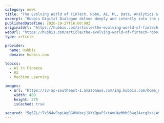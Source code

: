 ```yaml
---
category: news
title: "The Evolving World of FinTech, Robo, AI, ML, Data, Analytics & Digital Solutions"
excerpt: "Hubbis Digital Dialogue delved deeply and intently into the growth of the influence of FinTech in Asia and at the universe of digital solutions being promoted and rolled out across the region’s offshore and onshore wealth management markets,"
publishedDateTime: 2020-10-27T16:00:00Z
originalUrl: "https://hubbis.com/article/the-evolving-world-of-fintech-robo-ai-ml-data-analytics-digital-solutions"
webUrl: "https://hubbis.com/article/the-evolving-world-of-fintech-robo-ai-ml-data-analytics-digital-solutions"
type: article

provider:
  name: Hubbis
  domain: hubbis.com

topics:
  - AI in Finance
  - AI
  - Machine Learning

images:
  - url: "https://s3-ap-southeast-1.amazonaws.com/img.hubbis.com/home_middle_optimiser/img/article/cropped/5dadb5afdf30baed67f92c3ff22886d3f565c54c.jpg"
    width: 480
    height: 275
    isCached: true

secured: "5g6ZL/+Tv3N4wFopLWgRG0VKbej1XXYQpaPJ+tAmHAzMhbS3wqJAxcq2xsLASQjTa3DM8CK2KFtUINvy2hU4Ne6//povJQa/Y9hUc2ckM92puBsmv8yGP0xXrCPvfbJAkUJ9M4SSOjagUB3qyrYPm4ZfibuRzyZJarRlKH9x65rLZkFGcCjR2q1AhIY6Ehw/Iv2Wc37BH1N4W3R1+ysYWnRdat14Y7+2XMmjk9cRWgaZ89IqXs72gnBluyf86xTfTF26AwsbshtcWk6zxHIVwsJghLSsF56O5rgS8MIHkRMfDSrE2/wD7aHrzN7PtW0pyOaB0gYEDjo6cPUZADxlC+jLfvFIz+WnNLMtrxh1PsY=;rV7LjU9/I1B+Vz2dRbT4VQ=="
---
```


